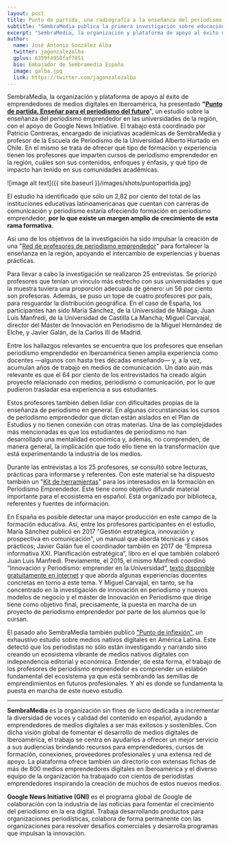 ```yaml
---
layout: post
title: Punto de partida, una radiografía a la enseñanza del periodismo emprendedor en Iberoamérica
subtitle: "SembraMedia publica la primera investigación sobre educación iberoamericana en periodismo emprendedor, realizada gracias al apoyo de Google News Initiative"
excerpt: "SembraMedia, la organización y plataforma de apoyo al éxito de emprendedores de medios digitales en Iberoamérica, ha presentado Punto de partida. Enseñar para el periodismo del futuro, un estudio sobre la enseñanza del periodismo emprendedor en las universidades de la región, con el apoyo de Google News Initiative. El trabajo está coordinado por Patricio Contreras, encargado de iniciativas académicas de SembraMedia y profesor de la Escuela de Periodismo de la Universidad Alberto Hurtado en Chile. En el mismo se trata de ofrecer qué tipo de formación y experiencia tienen los profesores que imparten cursos de periodismo emprendedor en la región, cuáles son sus contenidos, enfoques y énfasis, y qué tipo de impacto han tenido en sus comunidades académicas."
author:
  name: José Antonio González Alba
  twitter: jagonzalezalba
  gplus: 6359f4950faf7851 
  bio: Embajador de Sembramedia España
  image: galba.jpg
  link: https://twitter.com/jagonzalezalba
---
```

SembraMedia, la organización y plataforma de apoyo al éxito de emprendedores de medios digitales en Iberoamérica, ha presentado **"[Punto de partida. Enseñar para el periodismo del futuro](https://profesores.sembramedia.org)**", un estudio sobre la enseñanza del periodismo emprendedor en las universidades de la región, con el apoyo de Google News Initiative. El trabajo está coordinado por Patricio Contreras, encargado de iniciativas académicas de SembraMedia y profesor de la Escuela de Periodismo de la Universidad Alberto Hurtado en Chile. En el mismo se trata de ofrecer qué tipo de formación y experiencia tienen los profesores que imparten cursos de periodismo emprendedor en la región, cuáles son sus contenidos, enfoques y énfasis, y qué tipo de impacto han tenido en sus comunidades académicas.

![image alt text]({{ site.baseurl }}/images/shots/puntopartida.jpg)

El estudio ha identificado que sólo un 2,82 por ciento del total de las instituciones educativas latinoamericanas que cuentan con carreras de comunicación y periodismo estaría ofreciendo formación en periodismo emprendedor, **por lo que existe un margen amplio de crecimiento de esta rama formativa**.

Así uno de los objetivos de la investigación ha sido impulsar la creación de una "[Red de profesores de periodismo emprendedor](https://profesores.sembramedia.org/red-de-profesores/)" para fortalecer la enseñanza en la región, apoyando el intercambio de experiencias y buenas prácticas.

Para llevar a cabo la investigación se realizaron 25 entrevistas. Se priorizó profesores que tenían un vínculo más estrecho con sus universidades y que la muestra tuviera una proporción adecuada de género: un 56 por ciento son profesoras. Además, se puso un tope de cuatro profesores por país, para resguardar la distribución geográfica. En el caso de España, los participantes han sido María Sánchez, de la Universidad de Málaga; Juan Luis Manfredi, de la Universidad de Castilla La Mancha; Miguel Carvajal, director del Máster de Innovación en Periodismo de la Miguel Hernández de Elche, y Javier Galán, de la Carlos III de Madrid.

Entre los hallazgos relevantes se encuentra que los profesores que enseñan periodismo emprendedor en Iberoamérica tienen amplia experiencia como docentes —algunos con hasta tres décadas enseñando— y, a la vez, acumulan años de trabajo en medios de comunicación. Un dato aún más relevante es que el 64 por ciento de los entrevistados ha creado algún proyecto relacionado con medios, periodismo o comunicación, por lo que pudieron trasladar esa experiencia a sus estudiantes. 

Estos profesores también deben lidiar con dificultades propias de la enseñanza de periodismo en general. En algunas circunstancias los cursos de periodismo emprendedor que dictan están aislados en el Plan de Estudios y no tienen conexión con otras materias. Una de las complejidades más mencionadas es que los estudiantes de periodismo no han desarrollado una mentalidad económica y, además, no comprenden, de manera general, la implicación que todo ello tiene en la transformación que está experimentando la industria de los medios.

Durante las entrevistas a los 25 profesores, se consultó sobre lecturas, prácticas para informarse y referentes. Con este material se ha dispuesto también un "[Kit de herramientas](https://profesores.sembramedia.org/herramientas-para-profesores/)" para los interesados en la formación en Periodismo Emprendedor. Este tiene como objetivo difundir material importante para el ecosistema en español. Está organizado por biblioteca, referentes y fuentes de información.

En España es posible detectar una mayor producción en este campo de la formación educativa. Así, entre los profesores participantes en el estudio, María Sánchez publicó en 2017 "Gestión estratégica, innovación y prospectiva en comunicación", un manual que aborda técnicas y casos prácticos; Javier Galán fue el coordinador también en 2017 de “Empresa informativa XXI. Planificación estratégica”, libro en el que también colaboró Juan Luis Manfredi. Previamente, el 2015, el mismo Manfredi coordinó “Innovación y Periodismo: emprender en la Universidad”, [texto disponible gratuitamente en internet](https://www.researchgate.net/publication/284170775_Innovacion_y_periodismo_emprender_en_la_Universidad) y que aborda algunas experiencias docentes concretas en torno a este tema. Y Miguel Carvajal, en tanto, se ha concentrado en la investigación de innovación en periodismo y nuevos modelos de negocio y el máster de Innovación en Periodismo que dirige tiene como objetivo final, precisamente, la puesta en marcha de un proyecto de periodismo emprendedor por parte de los alumnos que lo cursan.

El pasado año SembraMedia también publicó ["Punto de inflexión"](http://data.sembramedia.org/), un exhaustivo estudio sobre medios nativos digitales en América Latina. Este detectó que los periodistas no sólo están investigando y narrando sino creando un ecosistema vibrante de medios nativos digitales con independencia editorial y económica. Entender, de esta forma, el trabajo de los profesores de periodismo emprendedor es comprender un eslabón fundamental del ecosistema ya que está sembrando las semillas de emprendimientos en futuros profesionales. Y ahí es donde se fundamenta la puesta en marcha de este nuevo estudio. 

* * *


**SembraMedia** es la organización sin fines de lucro dedicada a incrementar la diversidad de voces y calidad del contenido en español, ayudando a emprendedores de medios digitales a ser más exitosos y sostenibles. Con dicha visión global de fomentar el desarrollo de medios digitales de Iberoamérica, el trabajo se centra en ayudarlos a ofrecer un mejor servicio a sus audiencias brindando recursos para emprendedores, cursos de formación, conexiones, proveedores profesionales y una extensa red de apoyo. La plataforma ofrece también un directorio con extensas fichas de más de 800 medios emprendedores digitales en Iberoamérica y  el diverso equipo de la organización ha trabajado con cientos de periodistas emprendedores inspirando la creación de muchos de estos nuevos medios. 

**Google News Initiative (GNI)** es el programa global de Google de colaboración con la industria de las noticias para fomentar el crecimiento del periodismo en la era digital. Trabaja desarrollando productos para organizaciones periodísticas, colabora de forma permanente con las organizaciones para resolver desafíos comerciales y desarrolla programas que impulsan la innovación. 

